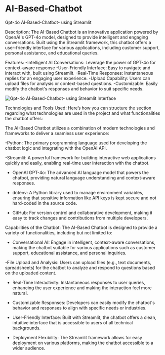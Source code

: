 # AI-Based-Chatbot
Gpt-4o AI-Based-Chatbot- using Streamlit

Description:
The AI-Based Chatbot is an innovative application powered by OpenAI's GPT-4o model, designed to provide intelligent and engaging conversations. Built using the Streamlit framework, this chatbot offers a user-friendly interface for various applications, including customer support, personal assistance, and educational queries.

Features:
-Intelligent AI Conversations: Leverage the power of GPT-4o for context-aware response
-User-Friendly Interface: Easy to navigate and interact with, built using Streamlit.
-Real-Time Responses: Instantaneous replies for an engaging user experience.
-Upload Capability: Users can upload files for analysis or context-based questions.
-Customizable: Easily modify the chatbot's responses and behavior to suit specific needs.

![Gpt-4o AI-Based-Chatbot- using Streamlit Interface](https://github.com/user-attachments/assets/e8a19e04-0671-4e04-909d-1377b1b4a210)

Technologies and Tools Used:
Here’s how you can structure the section regarding what technologies are used in the project and what functionalities the chatbot offers:

The AI-Based Chatbot utilizes a combination of modern technologies and frameworks to deliver a seamless user experience:

-Python: The primary programming language used for developing the chatbot logic and integrating with the OpenAI API.
  
-Streamlit: A powerful framework for building interactive web applications quickly and easily, enabling real-time user interaction with the chatbot.

- OpenAI GPT-4o: The advanced AI language model that powers the chatbot, providing natural language understanding and context-aware responses.

- dotenv: A Python library used to manage environment variables, ensuring that sensitive information like API keys is kept secure and not hard-coded in the source code.

- GitHub: For version control and collaborative development, making it easy to track changes and contributions from multiple developers.

Capabilities of the Chatbot:
The AI-Based Chatbot is designed to provide a variety of functionalities, including but not limited to:

- Conversational AI: Engage in intelligent, context-aware conversations, making the chatbot suitable for various applications such as customer support, educational assistance, and personal inquiries.

-File Upload and Analysis: Users can upload files (e.g., text documents, spreadsheets) for the chatbot to analyze and respond to questions based on the uploaded content.

- Real-Time Interactivity: Instantaneous responses to user queries, enhancing the user experience and making the interaction feel more natural.

- Customizable Responses: Developers can easily modify the chatbot's behavior and responses to align with specific needs or industries.

- User-Friendly Interface: Built with Streamlit, the chatbot offers a clean, intuitive interface that is accessible to users of all technical backgrounds.

- Deployment Flexibility: The Streamlit framework allows for easy deployment on various platforms, making the chatbot accessible to a wider audience.

